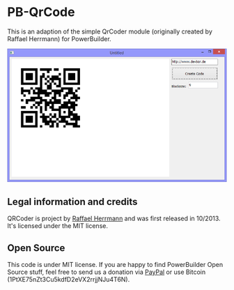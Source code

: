 # PB-QrCode
This is an adaption of the simple QrCoder module (originally created by Raffael Herrmann) for PowerBuilder.

![ScreenShot](./Screenshots/Screen01.png)

## Legal information and credits
QRCoder is project by [Raffael Herrmann](http://raffaelherrmann.de) and was first released 
in 10/2013. It's licensed under the MIT license.

## Open Source
This code is under MIT license. If you are happy to find PowerBuilder Open Source stuff, feel free to send us a donation via [PayPal](https://www.paypal.com/cgi-bin/webscr?cmd=_s-xclick&hosted_button_id=EV6X2PMRBN9CN) or use Bitcoin (1PtXE75nZt3Cu5kdfD2eVX2rrjjNJu4T6N).
